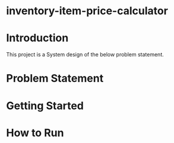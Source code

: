 # inventory-item-price-calculator

# Introduction

This project is a System design of the below problem statement.

# Problem Statement

# Getting Started

# How to Run